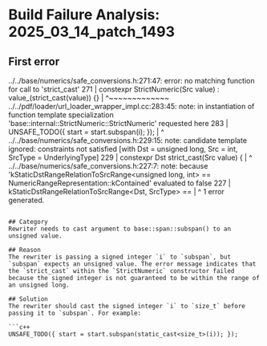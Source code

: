 # Build Failure Analysis: 2025_03_14_patch_1493

## First error

../../base/numerics/safe_conversions.h:271:47: error: no matching function for call to 'strict_cast'
  271 |   constexpr StrictNumeric(Src value) : value_(strict_cast<T>(value)) {}
      |                                               ^~~~~~~~~~~~~~
../../pdf/loader/url_loader_wrapper_impl.cc:283:45: note: in instantiation of function template specialization 'base::internal::StrictNumeric<unsigned long>::StrictNumeric<int>' requested here
  283 |         UNSAFE_TODO({ start = start.subspan(i); });
      |                                             ^
../../base/numerics/safe_conversions.h:229:15: note: candidate template ignored: constraints not satisfied [with Dst = unsigned long, Src = int, SrcType = UnderlyingType<int>]
  229 | constexpr Dst strict_cast(Src value) {
      |               ^
../../base/numerics/safe_conversions.h:227:7: note: because 'kStaticDstRangeRelationToSrcRange<unsigned long, int> == NumericRangeRepresentation::kContained' evaluated to false
  227 |       kStaticDstRangeRelationToSrcRange<Dst, SrcType> ==
      |       ^
1 error generated.
```

## Category
Rewriter needs to cast argument to base::span::subspan() to an unsigned value.

## Reason
The rewriter is passing a signed integer `i` to `subspan`, but `subspan` expects an unsigned value. The error message indicates that the `strict_cast` within the `StrictNumeric` constructor failed because the signed integer is not guaranteed to be within the range of an unsigned long.

## Solution
The rewriter should cast the signed integer `i` to `size_t` before passing it to `subspan`. For example:

```c++
UNSAFE_TODO({ start = start.subspan(static_cast<size_t>(i)); });